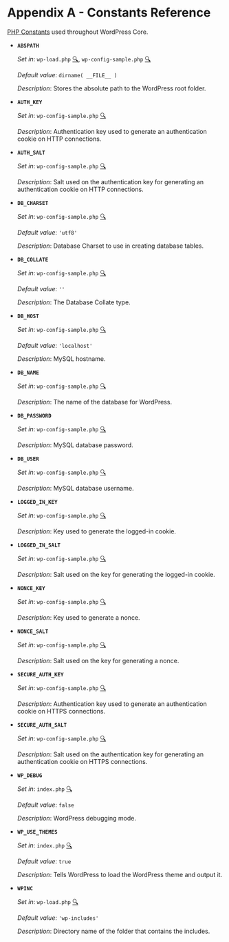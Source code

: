 # Appendix A - Constants Reference

[PHP Constants](http://php.net/manual/en/language.constants.php) used throughout WordPress Core.

* **`ABSPATH`**

	_Set in_: `wp-load.php` [:mag:](https://github.com/WordPress/WordPress/search?utf8=%E2%9C%93&q=%22ABSPATH%22+filename%3Awp-load.php), `wp-config-sample.php` [:mag:](https://github.com/WordPress/WordPress/search?utf8=%E2%9C%93&q=%22ABSPATH%22+filename%3Awp-config-sample.php)

	_Default value_: `dirname( __FILE__ )`

	_Description_: Stores the absolute path to the WordPress root folder.

* **`AUTH_KEY`**

	_Set in_: `wp-config-sample.php` [:mag:](https://github.com/WordPress/WordPress/search?utf8=%E2%9C%93&q=%22AUTH_KEY%22+filename%3Awp-config-sample.php)

	_Description_: Authentication key used to generate an authentication cookie on HTTP connections.

* **`AUTH_SALT`**

	_Set in_: `wp-config-sample.php` [:mag:](https://github.com/WordPress/WordPress/search?utf8=%E2%9C%93&q=%22AUTH_SALT%22+filename%3Awp-config-sample.php)

	_Description_: Salt used on the authentication key for generating an authentication cookie on HTTP connections.

* **`DB_CHARSET`**

	_Set in_: `wp-config-sample.php` [:mag:](https://github.com/WordPress/WordPress/search?utf8=%E2%9C%93&q=%22DB_CHARSET%22+filename%3Awp-config-sample.php)

	_Default value_: `'utf8'`

	_Description_: Database Charset to use in creating database tables.

* **`DB_COLLATE`**

	_Set in_: `wp-config-sample.php` [:mag:](https://github.com/WordPress/WordPress/search?utf8=%E2%9C%93&q=%22DB_COLLATE%22+filename%3Awp-config-sample.php)

	_Default value_: `''`

	_Description_: The Database Collate type.

* **`DB_HOST`**

	_Set in_: `wp-config-sample.php` [:mag:](https://github.com/WordPress/WordPress/search?utf8=%E2%9C%93&q=%22DB_HOST%22+filename%3Awp-config-sample.php)

	_Default value_: `'localhost'`

	_Description_: MySQL hostname.

* **`DB_NAME`**

	_Set in_: `wp-config-sample.php` [:mag:](https://github.com/WordPress/WordPress/search?utf8=%E2%9C%93&q=%22DB_NAME%22+filename%3Awp-config-sample.php)

	_Description_: The name of the database for WordPress.

* **`DB_PASSWORD`**

	_Set in_: `wp-config-sample.php` [:mag:](https://github.com/WordPress/WordPress/search?utf8=%E2%9C%93&q=%22DB_PASSWORD%22+filename%3Awp-config-sample.php)

	_Description_: MySQL database password.

* **`DB_USER`**

	_Set in_: `wp-config-sample.php` [:mag:](https://github.com/WordPress/WordPress/search?utf8=%E2%9C%93&q=%22DB_USER%22+filename%3Awp-config-sample.php)

	_Description_: MySQL database username.

* **`LOGGED_IN_KEY`**

	_Set in_: `wp-config-sample.php` [:mag:](https://github.com/WordPress/WordPress/search?utf8=%E2%9C%93&q=%22LOGGED_IN_KEY%22+filename%3Awp-config-sample.php)

	_Description_: Key used to generate the logged-in cookie.

* **`LOGGED_IN_SALT`**

	_Set in_: `wp-config-sample.php` [:mag:](https://github.com/WordPress/WordPress/search?utf8=%E2%9C%93&q=%22LOGGED_IN_SALT%22+filename%3Awp-config-sample.php)

	_Description_: Salt used on the key for generating the logged-in cookie.

* **`NONCE_KEY`**

	_Set in_: `wp-config-sample.php` [:mag:](https://github.com/WordPress/WordPress/search?utf8=%E2%9C%93&q=%22NONCE_KEY%22+filename%3Awp-config-sample.php)

	_Description_: Key used to generate a nonce.

* **`NONCE_SALT`**

	_Set in_: `wp-config-sample.php` [:mag:](https://github.com/WordPress/WordPress/search?utf8=%E2%9C%93&q=%22NONCE_SALT%22+filename%3Awp-config-sample.php)

	_Description_: Salt used on the key for generating a nonce.

* **`SECURE_AUTH_KEY`**

	_Set in_: `wp-config-sample.php` [:mag:](https://github.com/WordPress/WordPress/search?utf8=%E2%9C%93&q=%22SECURE_AUTH_KEY%22+filename%3Awp-config-sample.php)

	_Description_: Authentication key used to generate an authentication cookie on HTTPS connections.

* **`SECURE_AUTH_SALT`**

	_Set in_: `wp-config-sample.php` [:mag:](https://github.com/WordPress/WordPress/search?utf8=%E2%9C%93&q=%22SECURE_AUTH_SALT%22+filename%3Awp-config-sample.php)

	_Description_: Salt used on the authentication key for generating an authentication cookie on HTTPS connections.

* **`WP_DEBUG`**

	_Set in_: `index.php` [:mag:](https://github.com/WordPress/WordPress/search?utf8=%E2%9C%93&q=%22WP_DEBUG%22+filename%3Aindex.php)

	_Default value_: `false`

	_Description_: WordPress debugging mode.

* **`WP_USE_THEMES`**

	_Set in_: `index.php` [:mag:](https://github.com/WordPress/WordPress/search?utf8=%E2%9C%93&q=%22WP_USE_THEMES%22+filename%3Aindex.php)

	_Default value_: `true`

	_Description_: Tells WordPress to load the WordPress theme and output it.

* **`WPINC`**

	_Set in_: `wp-load.php` [:mag:](https://github.com/WordPress/WordPress/search?utf8=%E2%9C%93&q=%22WPINC%22+filename%3Awp-load.php)

	_Default value_: `'wp-includes'`

	_Description_: Directory name of the folder that contains the includes.
